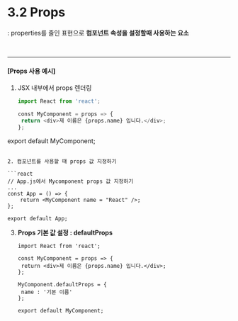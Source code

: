 # 3.2 Props

: properties를 줄인 표현으로 **컴포넌트 속성을 설정할때 사용하는 요소**

<br>

----

#### [Props 사용 예시]

1. JSX 내부에서 props 렌더링

   ```python
   import React from 'react';
   
   const MyComponent = props => {
   	return <div>제 이름은 {props.name} 입니다.</div>;
   };
   
export default MyComponent;
   ```
   
2. 컴포넌트를 사용할 때 props 값 지정하기

   ```react
   // App.js에서 Mycomponent props 값 지정하기
   ...
   const App = () => {
       return <MyComponent name = "React" />;
   };
   
   export default App;
   ```

3. **Props 기본 값 설정 : defaultProps**

   ```react
   import React from 'react';
   
   const MyComponent = props => {
   	return <div>제 이름은 {props.name} 입니다.</div>;
   };
   
   MyComponent.defaultProps = {
   	name : '기본 이름'
   };
   
   export default MyComponent;
   ```

   

